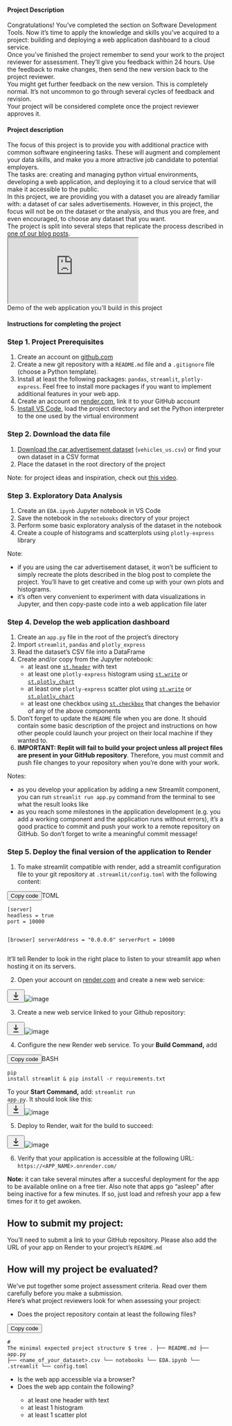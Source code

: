 <section class="theory-viewer prisma prisma_theme_light big-theory lesson__homework-theory"><section class="theory-viewer__blocking-layout-block theory-viewer__block theory-viewer__block_type_vertical-layout theory-viewer__block_layout"><section class="theory-viewer__block theory-viewer__block_type_markdown"><div class="Markdown base-markdown base-markdown_with-gallery markdown markdown_size_normal markdown_type_theory full-markdown"><h1>Project Description</h1><div class="paragraph">Congratulations! You’ve completed the section on Software Development Tools. Now it’s time to apply the knowledge and skills you’ve acquired to a project: building and deploying a web application dashboard to a cloud service.</div><div class="paragraph">Once you’ve finished the project remember to send your work to the project reviewer for assessment. They’ll give you feedback within 24 hours. Use the feedback to make changes, then send the new version back to the project reviewer.</div><div class="paragraph">You might get further feedback on the new version. This is completely normal. It’s not uncommon to go through several cycles of feedback and revision.</div><div class="paragraph">Your project will be considered complete once the project reviewer approves it.</div></div></section><section class="theory-viewer__block theory-viewer__block_type_markdown"><div class="Markdown base-markdown base-markdown_with-gallery markdown markdown_size_normal markdown_type_theory full-markdown"><h1>Project description</h1><div class="paragraph">The focus of this project is to provide you with additional practice with common software engineering tasks. These will augment and complement your data skills, and make you a more attractive job candidate to potential employers. </div><div class="paragraph">The tasks are: creating and managing python virtual environments, developing a web application, and deploying it to a cloud service that will make it accessible to the public.</div><div class="paragraph">In this project, we are providing you with a dataset you are already familiar with: a dataset of car sales advertisements. However, in this project, the focus will not be on the dataset or the analysis, and thus you are free, and even encouraged, to choose any dataset that you want.</div><div class="paragraph">The project is split into several steps that replicate the process described in <a href="https://www.practicum.blog/posts/deploying-data-science-web-apps-to-the-cloud" target="_blank">one of our blog posts</a>.</div><div class="paragraph"><div class="iframe-wrapper"><iframe allowfullscreen="" src="https://www.youtube.com/embed/bna15Zj6jUI"></iframe></div>
Demo of the web application you’ll build in this project</div></div></section><section class="theory-viewer__block theory-viewer__block_type_markdown"><div class="Markdown base-markdown base-markdown_with-gallery markdown markdown_size_normal markdown_type_theory full-markdown"><h1>Instructions for completing the project</h1></div></section><section class="theory-viewer__block theory-viewer__block_type_markdown"><div class="Markdown base-markdown base-markdown_with-gallery markdown markdown_size_normal markdown_type_theory full-markdown"><h3>Step 1. Project Prerequisites</h3><ol start="1"><li>Create an account on <a href="http://github.com" target="_blank">github.com</a></li><li>Create a new git repository with a <code class="code-inline code-inline_theme_light">README.md</code> file and a <code class="code-inline code-inline_theme_light">.gitignore</code> file (choose a Python template).</li><li>Install at least the following packages: <code class="code-inline code-inline_theme_light">pandas</code>, <code class="code-inline code-inline_theme_light">streamlit</code>, <code class="code-inline code-inline_theme_light">plotly-express</code>. Feel free to install more packages if you want to implement additional features in your web app.</li><li>Create an account on <a href="http://render.com" target="_blank">render.com</a>, link it to your GitHub account</li><li><a href="https://code.visualstudio.com/download" target="_blank">Install VS Code</a>, load the project directory and set the Python interpreter to the one used by the virtual environment</li></ol></div></section><section class="theory-viewer__block theory-viewer__block_type_markdown"><div class="Markdown base-markdown base-markdown_with-gallery markdown markdown_size_normal markdown_type_theory full-markdown"><h3>Step 2. Download <strong>the data file</strong></h3><ol start="1"><li><a href="https://practicum-content.s3.us-west-1.amazonaws.com/datasets/vehicles_us.csv" target="_blank">Download the car advertisement dataset</a> (<code class="code-inline code-inline_theme_light">vehicles_us.csv</code>) or find your own dataset in a CSV format</li><li>Place the dataset in the root directory of the project</li></ol><div class="paragraph">Note: for project ideas and inspiration, check out <a href="https://www.youtube.com/watch?v=JwSS70SZdyM" target="_blank">this video</a>.</div></div></section><section class="theory-viewer__block theory-viewer__block_type_markdown"><div class="Markdown base-markdown base-markdown_with-gallery markdown markdown_size_normal markdown_type_theory full-markdown"><h3>Step 3. Exploratory Data Analysis</h3><ol start="1"><li>Create an <code class="code-inline code-inline_theme_light">EDA.ipynb</code> Jupyter notebook in VS Code</li><li>Save the notebook in the <code class="code-inline code-inline_theme_light">notebooks</code> directory of your project</li><li>Perform some basic exploratory analysis of the dataset in the notebook</li><li>Create a couple of histograms and scatterplots using <code class="code-inline code-inline_theme_light">plotly-express</code> library</li></ol><div class="paragraph">Note: </div><ul><li>if you are using the car advertisement dataset, it won’t be sufficient to simply recreate the plots described in the blog post to complete the project. You’ll have to get creative and come up with your own plots and histograms.</li><li>it’s often very convenient to experiment with data visualizations in Jupyter, and then copy-paste code into a web application file later</li></ul></div></section><section class="theory-viewer__block theory-viewer__block_type_markdown"><div class="Markdown base-markdown base-markdown_with-gallery markdown markdown_size_normal markdown_type_theory full-markdown"><h3>Step 4. Develop the web application dashboard</h3><ol start="1"><li>Create an <code class="code-inline code-inline_theme_light">app.py</code> file in the root of the project’s directory</li><li>Import <code class="code-inline code-inline_theme_light">streamlit</code>, <code class="code-inline code-inline_theme_light">pandas</code> and <code class="code-inline code-inline_theme_light">plotly_express</code></li><li>Read the dataset’s CSV file into a DataFrame</li><li>Create and/or copy from the Jupyter notebook:
 <ul><li>at least one <a href="https://docs.streamlit.io/library/api-reference/text/st.header" target="_blank"><code class="code-inline code-inline_theme_light">st.header</code></a> with text</li><li>at least one <code class="code-inline code-inline_theme_light">plotly-express</code> histogram using <a href="https://docs.streamlit.io/library/api-reference/write-magic/st.write" target="_blank"><code class="code-inline code-inline_theme_light">st.write</code></a> or <a href="https://docs.streamlit.io/library/api-reference/charts/st.plotly_chart" target="_blank"><code class="code-inline code-inline_theme_light">st.plotly_chart</code></a></li><li>at least one <code class="code-inline code-inline_theme_light">plotly-express</code> scatter plot using <a href="https://docs.streamlit.io/library/api-reference/write-magic/st.write" target="_blank"><code class="code-inline code-inline_theme_light">st.write</code></a> or <a href="https://docs.streamlit.io/library/api-reference/charts/st.plotly_chart" target="_blank"><code class="code-inline code-inline_theme_light">st.plotly_chart</code></a></li><li>at least one checkbox using <a href="https://docs.streamlit.io/library/api-reference/widgets/st.checkbox" target="_blank"><code class="code-inline code-inline_theme_light">st.checkbox</code></a> that changes the behavior of any of the above components</li></ul></li><li>Don’t forget to update the <code class="code-inline code-inline_theme_light">README</code> file when you are done. It should contain some basic description of the project and instructions on how other people could launch your project on their local machine if they wanted to.</li><li><strong>IMPORTANT: Replit will fail to build your project unless all project files are present in your GitHub repository</strong>. Therefore, you must commit and push file changes to your repository when you’re done with your work.</li></ol><div class="paragraph">Notes: </div><ul><li>as you develop your application by adding a new Streamlit component, you can run <code class="code-inline code-inline_theme_light">streamlit run app.py</code> command from the terminal to see what the result looks like</li><li>as you reach some milestones in the application development (e.g. you add a working component and the application runs without errors), it’s a good practice to commit and push your work to a remote repository on GitHub. So don’t forget to write a meaningful commit message!</li></ul></div></section><section class="theory-viewer__block theory-viewer__block_type_markdown"><div class="Markdown base-markdown base-markdown_with-gallery markdown markdown_size_normal markdown_type_theory full-markdown"><h3>Step 5. Deploy the final version of the application to Render</h3><ol start="1"><li>To make streamlit compatible with render, add a streamlit configuration file to your git repository at <code class="code-inline code-inline_theme_light">.streamlit/config.toml</code> with the following content:</li></ol><div class="toml code-block code-block_theme_light"><div class="code-block__tools"><button class="code-block__clipboard" type="button">Copy code</button><span class="code-block__lang">TOML</span></div><div class="scrollable-default scrollable scrollable_theme_light code-block__scrollable prisma prisma_theme_light"><div></div><div class="scrollable__content-wrapper"><div class="scrollbar-remover scrollable__content-container" style="--scroll-bar-width: 18px; --scroll-bar-height: 18px;"><div class="scrollable__content"><pre class="code-block__code-wrapper"><code class="code-block__code toml">[server]
headless = true
port = 10000

[browser]
serverAddress = "0.0.0.0"
serverPort = 10000 </code></pre><div></div></div></div></div><section class="scrollbar-default scrollbar scrollbar_vertical scrollbar_hidden scrollable__scrollbar scrollable__scrollbar_type_vertical" size="1" style="--scrollbar-offset-size: 177px; --scrollbar-control-size: 177px; --scrollbar-control-container-size: 100%; --scrollbar-scale: 1; --scrollbar-control-offset: 0;"><div class="scrollbar__control-container"><div class="scrollbar__control"><div class="scrollbar__control-line"></div></div></div></section><section class="scrollbar-default scrollbar scrollbar_horizontal scrollbar_hidden scrollable__scrollbar scrollable__scrollbar_type_horizontal" size="1" style="--scrollbar-offset-size: 688px; --scrollbar-control-size: 688px; --scrollbar-control-container-size: 100%; --scrollbar-scale: 1; --scrollbar-control-offset: 0;"><div class="scrollbar__control-container"><div class="scrollbar__control"><div class="scrollbar__control-line"></div></div></div></section></div></div><div class="paragraph">It’ll tell Render to look in the right place to listen to your streamlit app when hosting it on its servers.</div><ol start="2"><li>Open your account on <a href="http://render.com" target="_blank">render.com</a> and create a new web service:</li></ol><div class="paragraph paragraph_has-one-child"><div class="downloadable-image prisma prisma_theme_light"><button class="prisma-button prisma-button_icon-placement_left prisma-button_position-in-group_none prisma-button_size_s prisma-button_view_ghost downloadable-image__button"><span class="prisma-button__content"><span class="prisma-button__text"><span class="prisma-button__label"><svg class="prisma-icon prisma-icon_type_arrows-download-24 downloadable-image__icon" width="24" height="24" viewBox="0 0 24 24" fill="none"><path fill-rule="evenodd" clip-rule="evenodd" d="M12 3C11.45 3 11 3.45 11 4V10.9219C11 11.6763 11.0854 12.4276 11.254 13.1613L11.0483 13.3684L10.8331 13.0242C10.4323 12.3835 9.96022 11.7902 9.42583 11.2558L8.46 10.29C8.07 9.89999 7.44 9.89999 7.05 10.29C6.66 10.68 6.66 11.32 7.05 11.71L10.9404 15.5926C11.526 16.1769 12.474 16.1769 13.0596 15.5926L16.95 11.71C17.34 11.32 17.34 10.68 16.95 10.29C16.56 9.89999 15.93 9.89999 15.54 10.29L14.5742 11.2558C14.0398 11.7902 13.5677 12.3835 13.1669 13.0242L12.9517 13.3684L12.746 13.1613C12.9146 12.4276 13 11.6763 13 10.9219V4C13 3.45 12.55 3 12 3ZM7 19C6.44772 19 6 19.4477 6 20C6 20.5523 6.44772 21 7 21H17C17.5523 21 18 20.5523 18 20C18 19.4477 17.5523 19 17 19H7Z" fill="currentColor" fill-opacity="0.85"></path></svg></span></span></span></button><img src="https://practicum-content.s3.us-west-1.amazonaws.com/data-eng/SDT/sdt-pr-v2-01.png?etag=3b3aeba0f3b456d27fc7fc083d123bcd" alt="image" class="image image_expandable"></div></div><ol start="3"><li>Create a new web service linked to your Github repository:</li></ol><div class="paragraph paragraph_has-one-child"><div class="downloadable-image prisma prisma_theme_light"><button class="prisma-button prisma-button_icon-placement_left prisma-button_position-in-group_none prisma-button_size_s prisma-button_view_ghost downloadable-image__button"><span class="prisma-button__content"><span class="prisma-button__text"><span class="prisma-button__label"><svg class="prisma-icon prisma-icon_type_arrows-download-24 downloadable-image__icon" width="24" height="24" viewBox="0 0 24 24" fill="none"><path fill-rule="evenodd" clip-rule="evenodd" d="M12 3C11.45 3 11 3.45 11 4V10.9219C11 11.6763 11.0854 12.4276 11.254 13.1613L11.0483 13.3684L10.8331 13.0242C10.4323 12.3835 9.96022 11.7902 9.42583 11.2558L8.46 10.29C8.07 9.89999 7.44 9.89999 7.05 10.29C6.66 10.68 6.66 11.32 7.05 11.71L10.9404 15.5926C11.526 16.1769 12.474 16.1769 13.0596 15.5926L16.95 11.71C17.34 11.32 17.34 10.68 16.95 10.29C16.56 9.89999 15.93 9.89999 15.54 10.29L14.5742 11.2558C14.0398 11.7902 13.5677 12.3835 13.1669 13.0242L12.9517 13.3684L12.746 13.1613C12.9146 12.4276 13 11.6763 13 10.9219V4C13 3.45 12.55 3 12 3ZM7 19C6.44772 19 6 19.4477 6 20C6 20.5523 6.44772 21 7 21H17C17.5523 21 18 20.5523 18 20C18 19.4477 17.5523 19 17 19H7Z" fill="currentColor" fill-opacity="0.85"></path></svg></span></span></span></button><img src="https://practicum-content.s3.us-west-1.amazonaws.com/data-eng/SDT/sdt-pr-v2-02.png?etag=f516fc54966d96fe5a72277d4b644416" alt="image" class="image image_expandable"></div></div><ol start="4"><li>Configure the new Render web service. To your <strong>Build Command,</strong> add</li></ol><div class="bash code-block code-block_theme_light"><div class="code-block__tools"><button class="code-block__clipboard" type="button">Copy code</button><span class="code-block__lang">BASH</span></div><div class="scrollable-default scrollable scrollable_theme_light code-block__scrollable prisma prisma_theme_light"><div></div><div class="scrollable__content-wrapper"><div class="scrollbar-remover scrollable__content-container" style="--scroll-bar-width: 18px; --scroll-bar-height: 18px;"><div class="scrollable__content"><pre class="code-block__code-wrapper"><code class="code-block__code bash">pip install streamlit &amp; pip install -r requirements.txt </code></pre><div></div></div></div></div><section class="scrollbar-default scrollbar scrollbar_vertical scrollbar_hidden scrollable__scrollbar scrollable__scrollbar_type_vertical" size="1" style="--scrollbar-offset-size: 34px; --scrollbar-control-size: 34px; --scrollbar-control-container-size: 100%; --scrollbar-scale: 1; --scrollbar-control-offset: 0;"><div class="scrollbar__control-container"><div class="scrollbar__control"><div class="scrollbar__control-line"></div></div></div></section><section class="scrollbar-default scrollbar scrollbar_horizontal scrollbar_hidden scrollable__scrollbar scrollable__scrollbar_type_horizontal" size="1" style="--scrollbar-offset-size: 688px; --scrollbar-control-size: 688px; --scrollbar-control-container-size: 100%; --scrollbar-scale: 1; --scrollbar-control-offset: 0;"><div class="scrollbar__control-container"><div class="scrollbar__control"><div class="scrollbar__control-line"></div></div></div></section></div></div><div class="paragraph">To your <strong>Start Command,</strong> add: <code class="code-inline code-inline_theme_light">streamlit run app.py</code>. It should look like this:</div><div class="paragraph paragraph_has-one-child"><div class="downloadable-image prisma prisma_theme_light"><button class="prisma-button prisma-button_icon-placement_left prisma-button_position-in-group_none prisma-button_size_s prisma-button_view_ghost downloadable-image__button"><span class="prisma-button__content"><span class="prisma-button__text"><span class="prisma-button__label"><svg class="prisma-icon prisma-icon_type_arrows-download-24 downloadable-image__icon" width="24" height="24" viewBox="0 0 24 24" fill="none"><path fill-rule="evenodd" clip-rule="evenodd" d="M12 3C11.45 3 11 3.45 11 4V10.9219C11 11.6763 11.0854 12.4276 11.254 13.1613L11.0483 13.3684L10.8331 13.0242C10.4323 12.3835 9.96022 11.7902 9.42583 11.2558L8.46 10.29C8.07 9.89999 7.44 9.89999 7.05 10.29C6.66 10.68 6.66 11.32 7.05 11.71L10.9404 15.5926C11.526 16.1769 12.474 16.1769 13.0596 15.5926L16.95 11.71C17.34 11.32 17.34 10.68 16.95 10.29C16.56 9.89999 15.93 9.89999 15.54 10.29L14.5742 11.2558C14.0398 11.7902 13.5677 12.3835 13.1669 13.0242L12.9517 13.3684L12.746 13.1613C12.9146 12.4276 13 11.6763 13 10.9219V4C13 3.45 12.55 3 12 3ZM7 19C6.44772 19 6 19.4477 6 20C6 20.5523 6.44772 21 7 21H17C17.5523 21 18 20.5523 18 20C18 19.4477 17.5523 19 17 19H7Z" fill="currentColor" fill-opacity="0.85"></path></svg></span></span></span></button><img src="https://practicum-content.s3.us-west-1.amazonaws.com/data-eng/SDT/sdt-pr-v2-03.png?etag=c7138c0b557822519ce426c802d81ce6" alt="image" class="image image_expandable"></div></div><ol start="5"><li>Deploy to Render, wait for the build to succeed:</li></ol><div class="paragraph paragraph_has-one-child"><div class="downloadable-image prisma prisma_theme_light"><button class="prisma-button prisma-button_icon-placement_left prisma-button_position-in-group_none prisma-button_size_s prisma-button_view_ghost downloadable-image__button"><span class="prisma-button__content"><span class="prisma-button__text"><span class="prisma-button__label"><svg class="prisma-icon prisma-icon_type_arrows-download-24 downloadable-image__icon" width="24" height="24" viewBox="0 0 24 24" fill="none"><path fill-rule="evenodd" clip-rule="evenodd" d="M12 3C11.45 3 11 3.45 11 4V10.9219C11 11.6763 11.0854 12.4276 11.254 13.1613L11.0483 13.3684L10.8331 13.0242C10.4323 12.3835 9.96022 11.7902 9.42583 11.2558L8.46 10.29C8.07 9.89999 7.44 9.89999 7.05 10.29C6.66 10.68 6.66 11.32 7.05 11.71L10.9404 15.5926C11.526 16.1769 12.474 16.1769 13.0596 15.5926L16.95 11.71C17.34 11.32 17.34 10.68 16.95 10.29C16.56 9.89999 15.93 9.89999 15.54 10.29L14.5742 11.2558C14.0398 11.7902 13.5677 12.3835 13.1669 13.0242L12.9517 13.3684L12.746 13.1613C12.9146 12.4276 13 11.6763 13 10.9219V4C13 3.45 12.55 3 12 3ZM7 19C6.44772 19 6 19.4477 6 20C6 20.5523 6.44772 21 7 21H17C17.5523 21 18 20.5523 18 20C18 19.4477 17.5523 19 17 19H7Z" fill="currentColor" fill-opacity="0.85"></path></svg></span></span></span></button><img src="https://practicum-content.s3.us-west-1.amazonaws.com/data-eng/SDT/sdt-pr-v2-04.png?etag=8eb12b130758c89a1eab463f96c44a17" alt="image" class="image image_expandable"></div></div><ol start="6"><li>Verify that your application is accessible at the following URL: <code class="code-inline code-inline_theme_light">https://&lt;APP_NAME&gt;.onrender.com/</code></li></ol><div class="paragraph"><strong>Note:</strong> it can take several minutes after a succesful deployment for the app to be available online on a free tier. Also note that apps go “asleep” after being inactive for a few minutes. If so, just load and refresh your app a few times for it to get awoken.</div></div></section><section class="theory-viewer__block theory-viewer__block_type_markdown"><div class="Markdown base-markdown base-markdown_with-gallery markdown markdown_size_normal markdown_type_theory full-markdown"><h2>How to submit my project:</h2><div class="paragraph">You’ll need to submit a link to your GitHub repository. Please also add the URL of your app on Render to your project’s <code class="code-inline code-inline_theme_light">README.md</code></div></div></section><section class="theory-viewer__block theory-viewer__block_type_markdown"><div class="Markdown base-markdown base-markdown_with-gallery markdown markdown_size_normal markdown_type_theory full-markdown"><h2>How will my project be evaluated?</h2><div class="paragraph">We've put together some project assessment criteria. Read over them carefully before you make a submission.</div><div class="paragraph">Here’s what project reviewers look for when assessing your project:</div><ul><li>Does the project repository contain at least the following files?</li></ul><div class="code-block code-block_theme_light"><div class="code-block__tools"><button class="code-block__clipboard" type="button">Copy code</button></div><div class="scrollable-default scrollable scrollable_theme_light code-block__scrollable prisma prisma_theme_light"><div></div><div class="scrollable__content-wrapper"><div class="scrollbar-remover scrollable__content-container" style="--scroll-bar-width: 18px; --scroll-bar-height: 18px;"><div class="scrollable__content"><pre class="code-block__code-wrapper"><code class="code-block__code"># The minimal expected project structure
$ tree
.
├── README.md
├── app.py
├── &lt;name_of_your_dataset&gt;.csv
└── notebooks
    └── EDA.ipynb
└── .streamlit
    └── config.toml </code></pre><div></div></div></div></div><section class="scrollbar-default scrollbar scrollbar_vertical scrollable__scrollbar scrollable__scrollbar_type_vertical" style="--scrollbar-offset-size: 232px; --scrollbar-control-size: 216.83076923076925px; --scrollbar-control-container-size: 100%; --scrollbar-scale: 1; --scrollbar-control-offset: 0;"><div class="scrollbar__control-container"><div class="scrollbar__control"><div class="scrollbar__control-line"></div></div></div></section><section class="scrollbar-default scrollbar scrollbar_horizontal scrollbar_hidden scrollable__scrollbar scrollable__scrollbar_type_horizontal" size="1" style="--scrollbar-offset-size: 688px; --scrollbar-control-size: 688px; --scrollbar-control-container-size: 100%; --scrollbar-scale: 1; --scrollbar-control-offset: 0;"><div class="scrollbar__control-container"><div class="scrollbar__control"><div class="scrollbar__control-line"></div></div></div></section></div></div><ul><li>Is the web app accessible via a browser?</li><li>Does the web app contain the following?
  <ul><li>at least one header with text</li><li>at least 1 histogram</li><li>at least 1 scatter plot</li></ul></li></ul></div></section></section></section>
